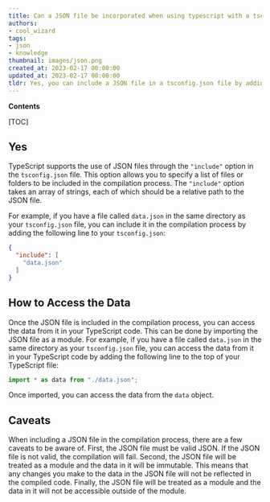 ```yaml
---
title: Can a JSON file be incorporated when using typescript with a tsconfig.json file?
authors:
- cool_wizard
tags:
- json
- knowledge
thumbnail: images/json.png
created_at: 2023-02-17 00:00:00
updated_at: 2023-02-17 00:00:00
tldr: Yes, you can include a JSON file in a tsconfig.json file by adding it to the `files` or `include` array.
---
```


**Contents**

[TOC]

## Yes

TypeScript supports the use of JSON files through the `"include"` option in the `tsconfig.json` file. This option allows you to specify a list of files or folders to be included in the compilation process. The `"include"` option takes an array of strings, each of which should be a relative path to the JSON file.

For example, if you have a file called `data.json` in the same directory as your `tsconfig.json` file, you can include it in the compilation process by adding the following line to your `tsconfig.json`:

```json
{
  "include": [
    "data.json"
  ]
}
```

## How to Access the Data

Once the JSON file is included in the compilation process, you can access the data from it in your TypeScript code. This can be done by importing the JSON file as a module. For example, if you have a file called `data.json` in the same directory as your `tsconfig.json` file, you can access the data from it in your TypeScript code by adding the following line to the top of your TypeScript file:

```typescript
import * as data from "./data.json";
```

Once imported, you can access the data from the `data` object.

## Caveats

When including a JSON file in the compilation process, there are a few caveats to be aware of. First, the JSON file must be valid JSON. If the JSON file is not valid, the compilation will fail. Second, the JSON file will be treated as a module and the data in it will be immutable. This means that any changes you make to the data in the JSON file will not be reflected in the compiled code. Finally, the JSON file will be treated as a module and the data in it will not be accessible outside of the module.
